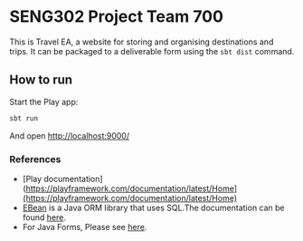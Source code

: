 # SENG302 Project Team 700
This is Travel EA, a website for storing and organising destinations and trips.
It can be packaged to a deliverable form using the `sbt dist` command.

## How to run
Start the Play app:
```bash
sbt run
```
And open <http://localhost:9000/>

### References
* [Play documentation](https://playframework.com/documentation/latest/Home](https://playframework.com/documentation/latest/Home)
* [EBean](https://www.playframework.com/documentation/latest/JavaEbean) is a Java ORM library that uses SQL.The documentation can be found [here](https://ebean-orm.github.io/).
* For Java Forms, Please see [here](<https://playframework.com/documentation/latest/JavaForms>).

